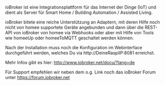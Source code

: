 ioBroker ist eine Integrationsplattform für das Internet der Dinge (IoT) und dient als Server für Smart Home / Building Automation / Assisted Living.

ioBroker bitete eine reiche Unterstützung an Adaptern, mit deren Hilfe noch nicht von homee supportete Geräte angebunden und dann über die REST-API von ioBroker von homee via Webhooks oder aber mit Hilfe von Tools wie homeeUp oder homeeToMQTT geschaltet werden können.

Nach der Installation muss noch die Konfiguration im Webinterface durchgeführt werden, welches Du via http://DeineRaspiIP:8081 erreichst.

Mehr Infos gibt es hier: http://www.iobroker.net/docu/?lang=de

Für Support empfehlen wir neben dem o.g. Link noch das ioBroker Forum unter https://forum.iobroker.net
